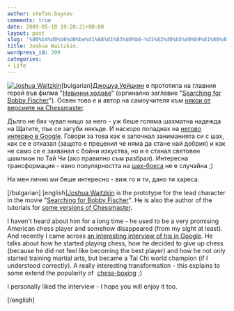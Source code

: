 ```yaml
---
author: stefan.buynov
comments: true
date: 2009-05-18 19:28:21+00:00
layout: post
slug: '%d0%b4%d0%b6%d0%be%d1%88%d1%83%d0%b0-%d1%83%d0%b5%d0%b9%d1%86%d0%ba%d0%b8%d0%bd'
title: Joshua Waitzkin.
wordpress_id: 209
categories:
- Life
---
```


[![Joshua Waitzkin](http://buynov.com/wordpress/wp-content/uploads/2009/03/joshua_waitzkin.jpg)](http://buynov.com/wordpress/wp-content/uploads/2009/03/joshua_waitzkin.jpg)[bulgarian][Джошуа Уейцкин](http://www.joshwaitzkin.com/) е прототипа на главния герой във филма "[Невинни ходове](http://kino.dir.bg/film.php?id=3202)" (оргинално заглавие "[Searching for Bobby Fischer](http://www.imdb.com/title/tt0108065/)"). Освен това е и автор на самоучителя към [някои от версиите на Chessmaster](http://www.ubi.com/US/Games/Info.aspx?pId=5893).

Дълго не бях чувал нищо за него - уж беше голяма шахматна надежда на Щатите, пък се загуби някъде. И наскоро попаднах на [негово интервю в Google](http://www.youtube.com/watch?v=gTZS3SqpT-o). Говори за това как е започнал заниманията си с шах, как се е отказал (защото е преценил че няма да стане най добрия) и как не само се е захванал с бойни изкуства, но и е станал световен шампион по Тай Чи (ако правилно съм разбрал). Интересна трансформация - явно популярността на [шах-бокса](http://wcbo.org) не е случайна ;)

На мен лично ми беше интересно - виж го и ти, дано ти хареса.

[/bulgarian]
[english][Joshua Waitzkin](http://www.joshwaitzkin.com/) is the prototype for the lead character in the movie "[Searching for Bobby Fischer](http://www.imdb.com/title/tt0108065/)". He is also the author of the tutorials for [some versions of Chessmaster](http://www.ubi.com/US/Games/Info.aspx?pId=5893).

I haven't heard about him for a long time - he used to be a very promising American chess player and somehow disappeared (from my sight at least). And recently I came across [an interesting interview of his in Google](http://www.youtube.com/watch?v=gTZS3SqpT-o). He talks about how he started playing chess, how he decided to give up chess (because he did not feel like becoming the best player) and how he not only started training martial arts, but became a Tai Chi world champion (if I understood correctly). A really interesting transformation - this explains to some extend the popularity of  [chess-boxing](http://wcbo.org) ;)

I personally liked the interview - I hope you will enjoy it too.

[/english]
